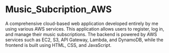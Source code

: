 # Music_Subcription_AWS
A comprehensive cloud-based web application developed entirely by me using various AWS services. This application allows users to register, log in, and manage their music subscriptions. The backend is powered by AWS services such as EC2, S3, API Gateway, Lambda, and DynamoDB, while the frontend is built using HTML, CSS, and JavaScript.
